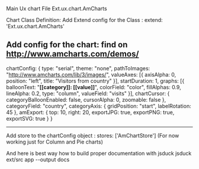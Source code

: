 Main Ux chart File
Ext.ux.chart.AmCharts

Chart Class Definition:
Add Extend config for the Class :
extend: 'Ext.ux.chart.AmCharts'

Add config for the chart: find on http://www.amcharts.com/demos/
--------------------------------
  chartConfig: {
            type: "serial",
            theme: "none",
            pathToImages: "http://www.amcharts.com/lib/3/images/",
            valueAxes: [{
                axisAlpha: 0,
                position: "left",
                title: "Visitors from country"
            }],
            startDuration: 1,
            graphs: [{
                balloonText: "<b>[[category]]: [[value]]</b>",
                colorField: "color",
                fillAlphas: 0.9,
                lineAlpha: 0.2,
                type: "column",
                valueField: "visits"
            }],
            chartCursor: {
                categoryBalloonEnabled: false,
                cursorAlpha: 0,
                zoomable: false
            },
            categoryField: "country",
            categoryAxis: {
                gridPosition: "start",
                labelRotation: 45
            },
            amExport: {
                top: 10,
                right: 20,
                exportJPG: true,
                exportPNG: true,
                exportSVG: true
            }
        }

--------------------------

Add store to the chartConfig object :
 stores: ['AmChartStore']
 (For now working just for Column and Pie charts)


And here is best way how to build proper documentation with jsduck
jsduck ext/src app --output docs